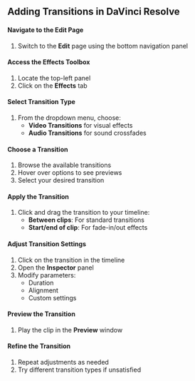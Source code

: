 ## Adding Transitions in DaVinci Resolve

#### Navigate to the Edit Page
1. Switch to the **Edit** page using the bottom navigation panel

#### Access the Effects Toolbox
1. Locate the top-left panel
2. Click on the **Effects** tab

#### Select Transition Type
1. From the dropdown menu, choose:
    - **Video Transitions** for visual effects
    - **Audio Transitions** for sound crossfades

#### Choose a Transition
1. Browse the available transitions
2. Hover over options to see previews
3. Select your desired transition

#### Apply the Transition
1. Click and drag the transition to your timeline:
    - **Between clips**: For standard transitions
    - **Start/end of clip**: For fade-in/out effects

#### Adjust Transition Settings
1. Click on the transition in the timeline
2. Open the **Inspector** panel
3. Modify parameters:
    - Duration
    - Alignment
    - Custom settings

#### Preview the Transition
1. Play the clip in the **Preview** window

#### Refine the Transition
1. Repeat adjustments as needed
2. Try different transition types if unsatisfied
